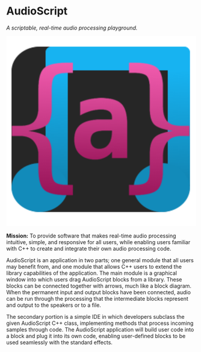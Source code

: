 # AudioScript

*A scriptable, real-time audio processing playground.*

![AudioScript Logo)](App/Resources/audioscript512.png)

**Mission:** To provide software that makes real-time audio
processing intuitive, simple, and responsive for all users, while
enabling users familiar with C++ to create and integrate their
own audio processing code.

AudioScript is an application in two parts; one general module that
all users may benefit from, and one module that allows C++ users to
extend the library capabilities of the application.
The main module is a graphical window into which users drag
AudioScript blocks from a library. These blocks can be connected
together with arrows, much like a block diagram. When the permanent
input and output blocks have been connected, audio can be run through
the processing that the intermediate blocks represent and output to
the speakers or to a file.

The secondary portion is a simple IDE in which developers subclass the
given AudioScript C++ class, implementing methods that process incoming
samples through code. The AudioScript application will build user code into
a block and plug it into its own code, enabling user-defined blocks to
be used seamlessly with the standard effects.
